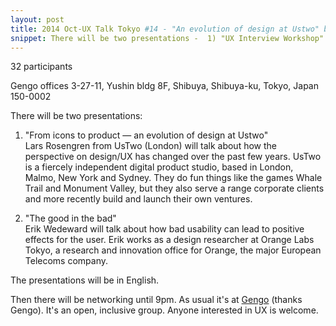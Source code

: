 ```yaml
---
layout: post
title: 2014 Oct-UX Talk Tokyo #14 - "An evolution of design at Ustwo" by Lars Rosengren from Ustwo & "The good in the bad" by Erik Wedeward from Orange Labs
snippet: There will be two presentations -  1) "UX Interview Workshop" <br> Mark McFarlane, director at -
---
```

32 participants

Gengo offices 3-27-11, Yushin bldg 8F, Shibuya, Shibuya-ku, Tokyo, Japan 150-0002

There will be two presentations:

1) "From icons to product — an evolution of design at Ustwo"<br>
Lars Rosengren from UsTwo (London) will talk about how the perspective on design/UX has changed over the past few years. UsTwo is a fiercely independent digital product studio, based in London, Malmo, New York and Sydney. They do fun things like the games Whale Trail and Monument Valley, but they also serve a range corporate clients and more recently build and launch their own ventures.

2) "The good in the bad"<br>
Erik Wedeward will talk about how bad usability can lead to positive effects for the user. Erik works as a design researcher at Orange Labs Tokyo, a research and innovation office for Orange, the major European Telecoms company.

The presentations will be in English.

Then there will be networking until 9pm. As usual it's at [Gengo](http://gengo.com) (thanks Gengo). It's an open, inclusive group. Anyone interested in UX is welcome.

